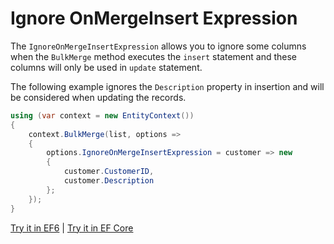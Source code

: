 # Ignore OnMergeInsert Expression

The `IgnoreOnMergeInsertExpression` allows you to ignore some columns when the `BulkMerge` method executes the `insert` statement and these columns will only be used in `update` statement.

The following example ignores the `Description` property in insertion and will be considered when updating the records.

```csharp
using (var context = new EntityContext())
{
    context.BulkMerge(list, options => 
    {
        options.IgnoreOnMergeInsertExpression = customer => new 
        {
            customer.CustomerID,  
            customer.Description
        };
    });
}
```
[Try it in EF6](https://dotnetfiddle.net/ggtMXb) | [Try it in EF Core](https://dotnetfiddle.net/SFCCCZ)
